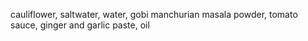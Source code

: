 cauliflower,
saltwater,
water,
gobi manchurian masala powder,
tomato sauce,
ginger and garlic paste,
oil